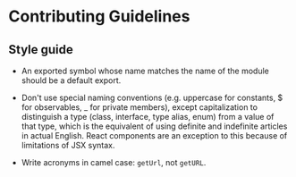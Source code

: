 # Contributing Guidelines

## Style guide

- An exported symbol whose name matches the name of the module should be a default export.

- Don't use special naming conventions (e.g. uppercase for constants, \$ for observables, \_ for private members), except capitalization to distinguish a type (class, interface, type alias, enum) from a value of that type, which is the equivalent of using definite and indefinite articles in actual English. React components are an exception to this because of limitations of JSX syntax.

- Write acronyms in camel case: `getUrl`, not `getURL`.
